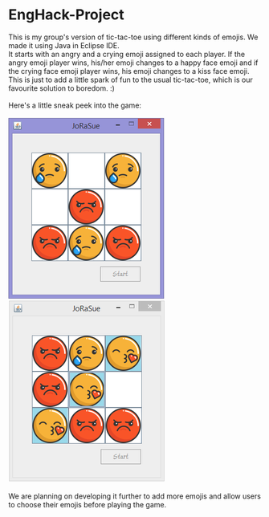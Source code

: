 # EngHack-Project
This is my group's version of tic-tac-toe using different kinds of emojis. We made it using Java in Eclipse IDE. <br>
It starts with an angry and a crying emoji assigned to each player. If the angry emoji player wins, his/her emoji changes to a happy face emoji and if the crying face emoji player wins, his emoji changes to a kiss face emoji. This is just to add a little spark of fun to the usual tic-tac-toe, which is our favourite solution to boredom. :)<br>
<br>
Here's a little sneak peek into the game: <br> <br>
<img src="screen2.PNG"></img>
<img src="screen3.PNG"></img> <br> <br>
We are planning on developing it further to add more emojis and allow users to choose their emojis before playing the game.
